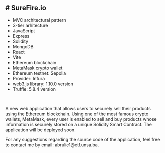 <h2># SureFire.io</h2>
<ul>
<li>MVC architectural pattern</li>
<li>3-tier arhitecture</li>
<li>JavaScript</li>
<li>Express</li>
<li>Solidity</li>
<li>MongoDB</li>
<li>React</li>
<li>Vite</li>
<li>Ethereum blockchain</li>
<li>MetaMask crypto wallet</li>
<li>Ethereum testnet: Sepolia</li>
<li>Provider: Infura</li>
<li>web3.js library: 1.10.0 version</li>
<li>Truffle: 5.8.4 version</li>
</ul>
<br>

<p>A new web application that allows users to securely sell their products using the Ethereum blockchain. Using one of the most famous crypto wallets, MetaMask, every user is enabled to sell and buy products whose information is securely stored on a unique Solidity Smart Contract. The application will be deployed soon. 
</p>
<p>For any suggestions regarding the source code of the application, feel free to contact me by email: abrulic1@etf.unsa.ba.
</p>